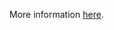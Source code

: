 More information [here](https://docs.prismacloud.io/en/enterprise-edition/policy-reference/aws-policies/aws-general-policies/bc-aws-general-112).
